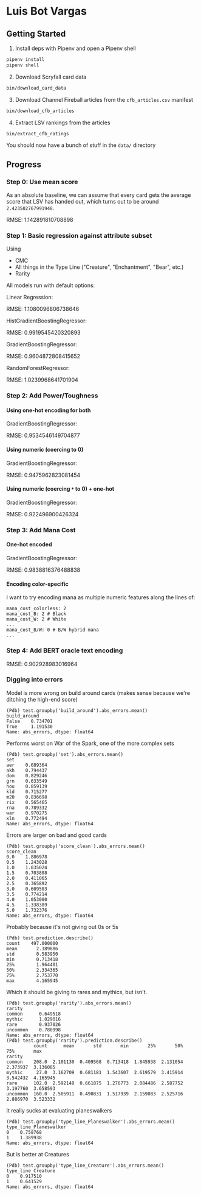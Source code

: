 # Luis Bot Vargas

## Getting Started

1. Install deps with Pipenv and open a Pipenv shell

```bash
pipenv install
pipenv shell
```

2. Download Scryfall card data

```bash
bin/download_card_data
```

3. Download Channel Fireball articles from the `cfb_articles.csv` manifest

```bash
bin/download_cfb_articles
```

4. Extract LSV rankings from the articles

```bash
bin/extract_cfb_ratings
```

You should now have a bunch of stuff in the `data/` directory


## Progress

### Step 0: Use mean score

As an absolute baseline, we can assume that every card gets the average score
that LSV has handed out, which turns out to be around `2.423502767991948`.


RMSE: 1.142891810708898


### Step 1: Basic regression against attribute subset

Using

- CMC
- All things in the Type Line ("Creature", "Enchantment", "Bear", etc.)
- Rarity


All models run with default options:

Linear Regression:

RMSE: 1.1080096806738646

HistGradientBoostingRegressor:

RMSE: 0.9919545420320893

GradientBoostingRegressor:

RMSE: 0.9604872808415652

RandomForestRegressor:

RMSE: 1.0239968641701904


### Step 2: Add Power/Toughness


#### Using one-hot encoding for both

GradientBoostingRegressor:

RMSE: 0.9534546149704877

#### Using numeric (coercing to 0)

GradientBoostingRegressor:

RMSE: 0.9475962823081454

#### Using numeric (coercing `*` to 0) + one-hot

GradientBoostingRegressor:

RMSE: 0.922496900426324

### Step 3: Add Mana Cost

#### One-hot encoded

GradientBoostingRegressor:

RMSE: 0.9838816376488838

#### Encoding color-specific

I want to try encoding mana as multiple numeric features along the lines of:

```
mana_cost_colorless: 2
mana_cost_B: 2 # Black
mana_cost_W: 2 # White
...
mana_cost_B/W: 0 # B/W hybrid mana
...
```

### Step 4: Add BERT oracle text encoding

RMSE: 0.902928983016964


### Digging into errors

Model is more wrong on build around cards (makes sense because we're ditching
the high-end score)

```
(Pdb) test.groupby('build_around').abs_errors.mean()
build_around
False    0.734701
True     1.191530
Name: abs_errors, dtype: float64
```

Performs worst on War of the Spark, one of the more complex sets

```
(Pdb) test.groupby('set').abs_errors.mean()
set
aer    0.689364
akh    0.794437
dom    0.829246
grn    0.633549
hou    0.859139
kld    0.715277
m20    0.836698
rix    0.565465
rna    0.789332
war    0.970275
xln    0.772494
Name: abs_errors, dtype: float64
```

Errors are larger on bad and good cards

```
(Pdb) test.groupby('score_clean').abs_errors.mean()
score_clean
0.0    1.886978
0.5    1.243028
1.0    1.035024
1.5    0.703808
2.0    0.411065
2.5    0.365892
3.0    0.609503
3.5    0.774214
4.0    1.053000
4.5    1.338389
5.0    1.732376
Name: abs_errors, dtype: float64
```

Probably because it's not giving out 0s or 5s

```
(Pdb) test.prediction.describe()
count    497.000000
mean       2.389886
std        0.583950
min        0.713418
25%        1.964401
50%        2.334365
75%        2.753770
max        4.165945
```

Which it should be giving to rares and mythics, but isn't.

```
(Pdb) test.groupby('rarity').abs_errors.mean()
rarity
common      0.649518
mythic      1.029016
rare        0.937026
uncommon    0.780998
Name: abs_errors, dtype: float64
(Pdb) test.groupby('rarity').prediction.describe()
          count      mean       std       min       25%       50%       75%       max
rarity
common    208.0  2.101130  0.409568  0.713418  1.845938  2.131054  2.373937  3.136085
mythic     27.0  3.162709  0.681181  1.543607  2.619579  3.415914  3.542432  4.165945
rare      102.0  2.592148  0.661875  1.276773  2.084486  2.587752  3.197760  3.658593
uncommon  160.0  2.505911  0.490831  1.517939  2.159083  2.525716  2.886970  3.523332
```

It really sucks at evaluating planeswalkers

```
(Pdb) test.groupby('type_line_Planeswalker').abs_errors.mean()
type_line_Planeswalker
0    0.758768
1    1.389938
Name: abs_errors, dtype: float64
```

But is better at Creatures

```
(Pdb) test.groupby('type_line_Creature').abs_errors.mean()
type_line_Creature
0    0.917510
1    0.641529
Name: abs_errors, dtype: float64
```
